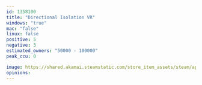 ```yaml
---
id: 1358100
title: "Directional Isolation VR"
windows: "true"
mac: "false"
linux: false
positive: 5
negative: 3
estimated_owners: "50000 - 100000"
peak_ccu: 0

image: https://shared.akamai.steamstatic.com/store_item_assets/steam/apps/1358100/header.jpg?t=1598289035
opinions:
---
```

